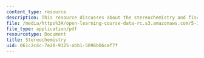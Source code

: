 ```yaml
---
content_type: resource
description: This resource discusses about the stereochemistry and fischer projections.
file: /media/https%3A/open-learning-course-data-rc.s3.amazonaws.com/5-12-organic-chemistry-i-spring-2003/061c2c4c7e209125abb15096b06cef7f_06.pdf
file_type: application/pdf
resourcetype: Document
title: Stereochemistry
uid: 061c2c4c-7e20-9125-abb1-5096b06cef7f
---
```

